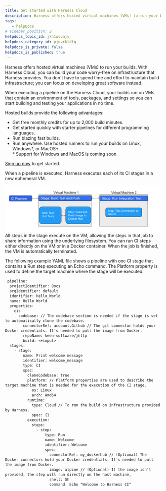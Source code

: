 ```yaml
---
title: Get started with Harness Cloud
description: Harness offers hosted virtual machines (VMs) to run your builds. With Harness Cloud, you can build your code worry-free on infrastructure that Harness provides. You don't have to spend time and effor…
tags: 
   - helpDocs
# sidebar_position: 2
helpdocs_topic_id: jkh1wsvajv
helpdocs_category_id: pjovrkldfq
helpdocs_is_private: false
helpdocs_is_published: true
---
```


Harness offers hosted virtual machines (VMs) to run your builds. With Harness Cloud, you can build your code worry-free on infrastructure that Harness provides. You don't have to spend time and effort to maintain build infrastructure; you can focus on developing great software instead.

When executing a pipeline on the Harness Cloud, your builds run on VMs that contain an environment of tools, packages, and settings so you can start building and testing your applications in no time.

Hosted builds provide the following advantages:

* Get free monthly credits for up to 2,000 build minutes.
* Get started quickly with starter pipelines for different programming languages.
* Run blazing fast builds.
* Run anywhere. Use hosted runners to run your builds on Linux, Windows\*, or MacOS\*.  
\* Support for Windows and MacOS is coming soon.

[Sign up now](https://harness.io/products/continuous-integration) to get started.

When a pipeline is executed, Harness executes each of its CI stages in a new ephemeral VM.

![Example pipeline on Harness Cloud](./static/hosted-builds-on-virtual-machines-quickstart-00.png)All steps in the stage execute on the VM, allowing the steps in that job to share information using the underlying filesystem. You can run CI steps either directly on the VM or in a Docker container. When the job is finished, the VM is automatically terminated.

The following example YAML file shows a pipeline with one CI stage that contains a Run step executing an Echo command. The Platform property is used to define the target machine where the stage will be executed.


```
 pipeline:  
  projectIdentifier: Docs  
  orgIdentifier: default  
  identifier: Hello_World  
  name: Hello World  
  properties:  
    ci:  
      codebase: // The codebase section is needed if the stage is set to automatically clone the codebase.   
        connectorRef: account.Github // The git connector holds your Docker credentials. It's needed to pull the image from Docker.   
        repoName: keen-software/jhttp   
        build: <+input>  
  stages:  
    - stage:  
        name: Print welcome message  
        identifier: welcome_message  
        type: CI  
        spec:  
          cloneCodebase: true  
          platform: // Platform properties are used to describe the target machine that is needed for the execution of the CI stage.  
            os: Linux   
            arch: Amd64   
          runtime:  
            type: Cloud // To run the build on infrastructure provided by Harness.   
            spec: {}  
          execution:  
            steps:  
              - step:  
                  type: Run  
                  name: Welcome  
                  identifier: Welcome  
                  spec:  
                    connectorRef: my_dockerhub // (Optional) The Docker connectors hold your Docker credentials. It's needed to pull the image from Docker.   
                    image: alpine // (Optional) If the image isn't provided, the step will run directly on the host machine,   
                    shell: Sh  
                    command: Echo "Welcome to Harness CI"
```
